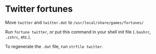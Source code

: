 # Twitter fortunes

Move `twitter` and `twitter.dat` to `/usr/local/share/games/fortunes/`

Run `fortune twitter`, or put this command in your shell init file (`.bashrc`, `.zshrc`, etc.).

To regenerate the `.dat` file, run `strfile twitter`.
